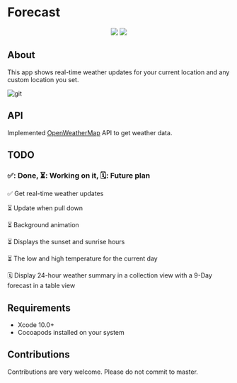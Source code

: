 # Forecast

<p align="center">
    <img src="https://img.shields.io/badge/iOS-12.0+-blue.svg" />
    <img src="https://img.shields.io/badge/Swift-5.0-brightgreen.svg" />
  
  </p>
  
## About
 
This app shows real-time weather updates for your current location and any custom location you set. 

![git](https://user-images.githubusercontent.com/50599874/62951094-5426bb00-bdb7-11e9-91e8-dab24651b20a.png)

## API 

Implemented [OpenWeatherMap](https://openweathermap.org) API to get weather data.

## TODO 

### ✅: Done, ⏳: Working on it, 🗓: Future plan

✅ Get real-time weather updates 

⏳ Update when pull down 

⏳ Background animation 

⏳ Displays the sunset and sunrise hours

⏳ The low and high temperature for the current day

🗓 Display 24-hour weather summary in a collection view with a 9-Day forecast in a table view

## Requirements

- Xcode 10.0+
- Cocoapods installed on your system 

## Contributions

Contributions are very welcome. Please do not commit to master.
